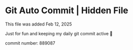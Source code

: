 # Git Auto Commit | Hidden File

This file was added Feb 12, 2025

Just for fun and keeping my daily git commit active 🤪

commit number: 889087
